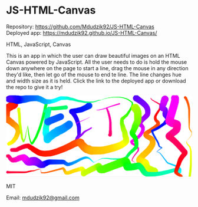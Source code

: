 # JS-HTML-Canvas

<!-- Live link to deployed app -->

Repository: https://github.com/Mdudzik92/JS-HTML-Canvas <br>
Deployed app: https://mdudzik92.github.io/JS-HTML-Canvas/

<!-- Technologies used -->

HTML, JavaScript, Canvas

<!-- Explanation of what the app is -->

This is an app in which the user can draw beautiful images on an HTML Canvas powered by JavaScript. All the user needs to do is hold the mouse down anywhere on the page to start a line, drag the mouse in any direction they'd like, then let go of the mouse to end te line. The line changes hue and width size as it is held. Click the link to the deployed app or download the repo to give it a try!

<!-- Screenshot -->
<img src="./img1.png">

<!-- License -->

MIT

<!-- Contact information -->

Email: mdudzik92@gmail.com
